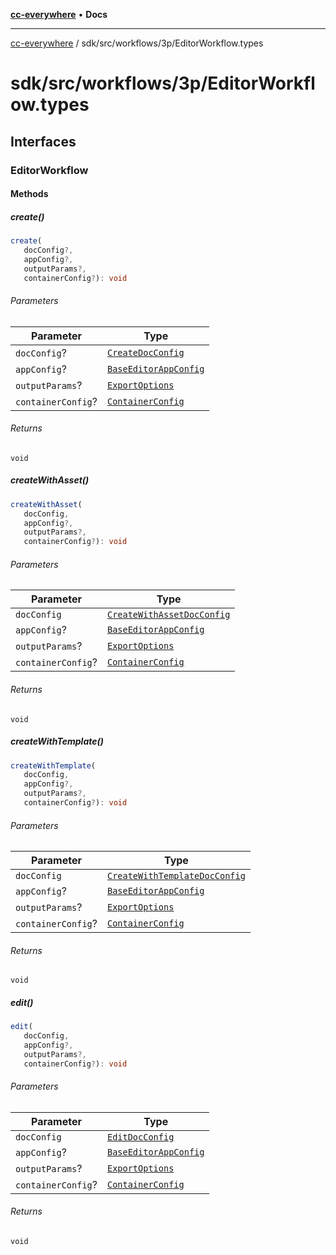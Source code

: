 [**cc-everywhere**](../../../../index.md) • **Docs**

***

[cc-everywhere](../../../../index.md) / sdk/src/workflows/3p/EditorWorkflow.types

# sdk/src/workflows/3p/EditorWorkflow.types

## Interfaces

### EditorWorkflow

#### Methods

##### create()

```ts
create(
   docConfig?, 
   appConfig?, 
   outputParams?, 
   containerConfig?): void
```

###### Parameters

| Parameter | Type |
| ------ | ------ |
| `docConfig`? | [`CreateDocConfig`](../../../../shared/src/types/editor/DocConfig.md#createdocconfig) |
| `appConfig`? | [`BaseEditorAppConfig`](../../../../shared/src/types/editor/AppConfig.md#baseeditorappconfig) |
| `outputParams`? | [`ExportOptions`](../../../../shared/src/types/ExportConfig.md#exportoptions) |
| `containerConfig`? | [`ContainerConfig`](../../../../shared/src/types/ContainerConfig.md#containerconfig) |

###### Returns

`void`

##### createWithAsset()

```ts
createWithAsset(
   docConfig, 
   appConfig?, 
   outputParams?, 
   containerConfig?): void
```

###### Parameters

| Parameter | Type |
| ------ | ------ |
| `docConfig` | [`CreateWithAssetDocConfig`](../../../../shared/src/types/editor/DocConfig.md#createwithassetdocconfig) |
| `appConfig`? | [`BaseEditorAppConfig`](../../../../shared/src/types/editor/AppConfig.md#baseeditorappconfig) |
| `outputParams`? | [`ExportOptions`](../../../../shared/src/types/ExportConfig.md#exportoptions) |
| `containerConfig`? | [`ContainerConfig`](../../../../shared/src/types/ContainerConfig.md#containerconfig) |

###### Returns

`void`

##### createWithTemplate()

```ts
createWithTemplate(
   docConfig, 
   appConfig?, 
   outputParams?, 
   containerConfig?): void
```

###### Parameters

| Parameter | Type |
| ------ | ------ |
| `docConfig` | [`CreateWithTemplateDocConfig`](../../../../shared/src/types/editor/DocConfig.md#createwithtemplatedocconfig) |
| `appConfig`? | [`BaseEditorAppConfig`](../../../../shared/src/types/editor/AppConfig.md#baseeditorappconfig) |
| `outputParams`? | [`ExportOptions`](../../../../shared/src/types/ExportConfig.md#exportoptions) |
| `containerConfig`? | [`ContainerConfig`](../../../../shared/src/types/ContainerConfig.md#containerconfig) |

###### Returns

`void`

##### edit()

```ts
edit(
   docConfig, 
   appConfig?, 
   outputParams?, 
   containerConfig?): void
```

###### Parameters

| Parameter | Type |
| ------ | ------ |
| `docConfig` | [`EditDocConfig`](../../../../shared/src/types/editor/DocConfig.md#editdocconfig) |
| `appConfig`? | [`BaseEditorAppConfig`](../../../../shared/src/types/editor/AppConfig.md#baseeditorappconfig) |
| `outputParams`? | [`ExportOptions`](../../../../shared/src/types/ExportConfig.md#exportoptions) |
| `containerConfig`? | [`ContainerConfig`](../../../../shared/src/types/ContainerConfig.md#containerconfig) |

###### Returns

`void`
